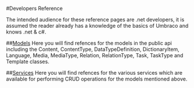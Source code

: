 #Developers Reference

The intended audience for these reference pages are .net developers, it is assumed the reader already has a knowledge of the basics of Umbraco and knows .net & c#.

##[Models](Models/index.md)
Here you will find refences for the models in the public api including the Content, ContentType, DataTypeDefinition, DictionaryItem, Language, Media, MediaType, Relation, RelationType, Task, TaskType and Template classes. 

##[Services](Services/index.md)
Here you will find refences for the various services which are available for performing CRUD operations for the models mentioned above. 